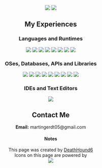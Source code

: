 <p align="center">
    <img src="https://github-readme-stats.vercel.app/api?username=mgerdt05&count_private=true&show_icons=true">
    <img src="https://github-readme-stats.vercel.app/api/top-langs/?username=mgerdt05&theme=blue-green">
    
 </p>


<h2 align="center">My Experiences</h2>
<h3 align="center">Languages and Runtimes</h3>
<p align="center">
    <img src="https://img.shields.io/badge/json-%23404d59.svg?style=for-the-badge&logo=json&logoColor=%#000000"/>
    <img src="https://img.shields.io/badge/javascript-%23404d59.svg?style=for-the-badge&logo=javascript&logoColor=%#F7DF1E"/>
    <img src="https://img.shields.io/badge/node.js-%23404d59?style=for-the-badge&logo=node.js&logoColor=%#339933"/>
    <img src="https://img.shields.io/badge/css-%23404d59.svg?style=for-the-badge&logo=css3&logoColor=%#1572B6"/>
    <img src="https://img.shields.io/badge/html-%23404d59.svg?style=for-the-badge&logo=html5&logoColor=%#E34F26"/>
    <img src="https://img.shields.io/badge/typescript-%23404d59.svg?style=for-the-badge&logo=typescript&logoColor=%#3178C6"/>
    <img src="https://img.shields.io/badge/Windows%20Powershell-%23404d59.svg?style=for-the-badge&logo=powershell&logoColor=%#5391FE"/>
    <img src="https://img.shields.io/badge/Windows%20Command%20Prompt-%23404d59.svg?style=for-the-badge&logo=windowsterminal&logoColor=%#4D4D4D"/>
</p>

<h3 align="center">OSes, Databases, APIs and Libraries</h3>
<p align="center">
    <img src="https://img.shields.io/badge/ElectronJS-%23404d59.svg?style=for-the-badge&logo=electron&logoColor=%#47848F"/>
    <img src="https://img.shields.io/badge/ReactJS-%23404d59.svg?style=for-the-badge&logo=react&logoColor=%#61DAFB"/>
    <img src="https://img.shields.io/badge/NPM-%23404d59.svg?style=for-the-badge&logo=npm&logoColor=%#CB3837"/>
    <img src="https://img.shields.io/badge/MongoDB-%23404d59.svg?style=for-the-badge&logo=mongodb&logoColor=%#47A248"/>
    <img src="https://img.shields.io/badge/sqlite-%23404d59.svg?style=for-the-badge&logo=sqlite&logoColor=%#003B57"/>
    <img src="https://img.shields.io/badge/Windows-%23404d59?style=for-the-badge&logo=windows&logoColor=%#0078D6"/>
    <img src="https://img.shields.io/badge/Ubuntu-%23404d59?style=for-the-badge&logo=ubuntu&logoColor=%#E95420"/>
    <img src="https://img.shields.io/badge/Archcraft-%23404d59?style=for-the-badge&logo=archlinux&logoColor=%#1793D1"/>
    <img src="https://img.shields.io/badge/Discord%20API-%23404d59?style=for-the-badge&logo=Discord&logoColor=%#5865F2"/>
</p>

<h3 align="center">IDEs and Text Editors</h3>
<p align="center">
    <img src="https://img.shields.io/badge/MS%20Visual%20Studio%20Code-%23404d59.svg?style=for-the-badge&logo=visualstudiocode&logoColor=%#007ACC"/>
</p>

<h2 align="center">Contact Me</h2>
<p align="center">
    <b>Email:</b> martingerdt05@gmail.com
</p>

<h4 align="center">Notes</h4>
<p align="center">
    This page was created by <a href="https://github.com/DeathHound6">DeathHound6</a><br />
    Icons on this page are powered by <br/>
    <img src="https://img.shields.io/badge/shields.io-%23404d59.svg?style=for-the-badge&logo=shields.io&logoColor=%#000000"/>
</p>
